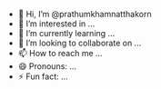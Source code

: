 - 👋 Hi, I’m @prathumkhamnatthakorn
- 👀 I’m interested in ...
- 🌱 I’m currently learning ...
- 💞️ I’m looking to collaborate on ...
- 📫 How to reach me ...
- 😄 Pronouns: ...
- ⚡ Fun fact: ...

<!---
prathumkhamnatthakorn/prathumkhamnatthakorn is a ✨ special ✨ repository because its `README.md` (this file) appears on your GitHub profile.
You can click the Preview link to take a look at your changes.
--->
